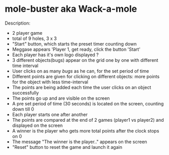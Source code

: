 # mole-buster aka Wack-a-mole

Description:


- 2 player game 
- total of 9 holes, 3 x 3  
- "Start" button, which starts the preset timer counting down
- Meggase appears 'Player 1, get ready, click the button 'Start' 
- Each player has it's own logo displayed ?
- 3 different objects(bugs) appear on the grid one by one with different time interval 
- User clicks on as many *bugs* as he can, for the set period of time 
- Different points are given for clicking on different objects: more points for the object with less time-interval 
- The points are being added each time the user clicks on an object successfully 
- The points go up and are visible on the screen
- A pre set period of time (30 seconds) is located on the screen, counting down till 0
- Each player starts one after another
- The points are compared at the end of 2 games (player1 vs player2) and displayed on the screen 
- A winner is the player who gets more total points after the clock stops on 0 
- The message "The winner is the player.." appears on the screen
- "Reset" button to reset the game and launch it again 




